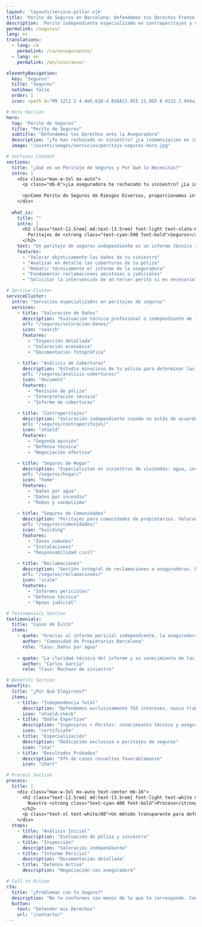 ```yaml
---
layout: 'layouts/service-pillar.njk'
title: 'Perito de Seguros en Barcelona: Defendemos tus Derechos Frente a la Aseguradora'
description: 'Perito independiente especializado en contraperitajes y defensa del asegurado. Valoración objetiva de daños y reclamaciones efectivas a compañías aseguradoras.'
permalink: /seguros/
lang: es
translations:
  - lang: ca
    permalink: /ca/assegurances/
  - lang: en
    permalink: /en/insurance/

eleventyNavigation:
  key: "Seguros"
  title: "Seguros"
  notshow: false
  order: 1
  icon: <path d="M9 12l2 2 4-4m5.618-4.016A11.955 11.955 0 0112 2.944a11.955 11.955 0 01-8.618 3.04A12.02 12.02 0 003 9c0 5.591 3.824 10.29 9 11.622 5.176-1.332 9-6.03 9-11.622 0-1.042-.133-2.052-.382-3.016z"/>

# Hero Section
hero:
  tag: "Perito de Seguros"
  title: "Perito de Seguros"
  subtitle: "Defendemos tus Derechos ante la Aseguradora"
  description: "¿Te han rechazado un siniestro? ¿La indemnización es insuficiente? Somos expertos independientes en valoración de daños y reclamaciones a aseguradoras."
  image: "/assets/images/servicios/peritaje-seguros-hero.jpg"

# Sections Content
sections:
  title: "¿Qué es un Peritaje de Seguros y Por Qué lo Necesitas?"
  intro: |
    <div class="max-w-3xl mx-auto">
      <p class="mb-6">¿La aseguradora ha rechazado tu siniestro? ¿La indemnización ofrecida es insuficiente? ¿No estás de acuerdo con la valoración del perito de la compañía? Entendemos lo frustrante que puede ser esta situación.</p>
      
      <p>Como Perito de Seguros de Riesgos Diversos, proporcionamos informes técnicos independientes para defender tus intereses ante las compañías aseguradoras, cubriendo todo tipo de siniestros y pólizas.</p>
    </div>
  
  what_is:
    title: ""
    intro: |
      <h2 class="text-[2.5rem] md:text-[3.5rem] font-light text-slate-800 mb-8 leading-tight">
        Peritajes de <strong class="text-cyan-500 font-bold">Seguros</strong> Independientes
      </h2>
    text: "Un peritaje de seguros independiente es un informe técnico realizado por un perito que TÚ contratas, no la aseguradora, para equilibrar la relación con la compañía y:"
    features:
      - "Valorar objetivamente los daños de tu siniestro"
      - "Analizar en detalle las coberturas de tu póliza"
      - "Rebatir técnicamente el informe de la aseguradora"
      - "Fundamentar reclamaciones amistosas o judiciales"
      - "Solicitar la intervención de un tercer perito si es necesario"

# Service Cluster
serviceCluster:
  intro: "Servicios especializados en peritajes de seguros"
  services:
    - title: "Valoración de Daños"
      description: "Evaluación técnica profesional e independiente de los daños producidos por cualquier tipo de siniestro. Documentación exhaustiva para tu reclamación."
      url: "/seguros/valoracion-danos/"
      icon: "search"
      features:
        - "Inspección detallada"
        - "Valoración económica"
        - "Documentación fotográfica"

    - title: "Análisis de Coberturas"
      description: "Estudio minucioso de tu póliza para determinar las coberturas aplicables y maximizar tu indemnización dentro del marco legal."
      url: "/seguros/analisis-coberturas/"
      icon: "document"
      features:
        - "Revisión de póliza"
        - "Interpretación técnica"
        - "Informe de coberturas"

    - title: "Contraperitajes"
      description: "Valoración independiente cuando no estás de acuerdo con el perito de la compañía. Defensa técnica de tus intereses."
      url: "/seguros/contraperitajes/"
      icon: "shield"
      features:
        - "Segunda opinión"
        - "Defensa técnica"
        - "Negociación efectiva"

    - title: "Seguros de Hogar"
      description: "Especialistas en siniestros de viviendas: agua, incendio, robo, responsabilidad civil y otros daños cubiertos por tu seguro."
      url: "/seguros/hogar/"
      icon: "home"
      features:
        - "Daños por agua"
        - "Daños por incendio"
        - "Robos y vandalismo"

    - title: "Seguros de Comunidades"
      description: "Peritajes para comunidades de propietarios. Valoración de daños comunes y asesoramiento al administrador de fincas."
      url: "/seguros/comunidades/"
      icon: "building"
      features:
        - "Zonas comunes"
        - "Instalaciones"
        - "Responsabilidad civil"

    - title: "Reclamaciones"
      description: "Gestión integral de reclamaciones a aseguradoras. Desde la valoración inicial hasta la defensa ante tribunales si es necesario."
      url: "/seguros/reclamaciones/"
      icon: "scale"
      features:
        - "Informes periciales"
        - "Defensa técnica"
        - "Apoyo judicial"

# Testimonials Section
testimonials:
  title: "Casos de Éxito"
  items:
    - quote: "Gracias al informe pericial independiente, la aseguradora rectificó su valoración inicial y obtuvimos una indemnización justa por los daños."
      author: "Comunidad de Propietarios Barcelona"
      role: "Caso: Daños por agua"
    
    - quote: "La claridad técnica del informe y su conocimiento de las coberturas fueron clave para que la aseguradora aceptara nuestra reclamación."
      author: "Carlos García"
      role: "Caso: Rechazo de siniestro"

# Benefits Section
benefits:
  title: "¿Por Qué Elegirnos?"
  items:
    - title: "Independencia Total"
      description: "Defendemos exclusivamente TUS intereses, nunca trabajamos para aseguradoras"
      icon: "shield-check"
    - title: "Doble Expertise"
      description: "Ingenieros + Peritos: conocimiento técnico y asegurador"
      icon: "certificate"
    - title: "Especialización"
      description: "Dedicación exclusiva a peritajes de seguros"
      icon: "star"
    - title: "Resultados Probados"
      description: "97% de casos resueltos favorablemente"
      icon: "chart"

# Process Section
process:
  title: |
    <div class="max-w-3xl mx-auto text-center mb-16">
      <h2 class="text-[2.5rem] md:text-[3.5rem] font-light text-white mb-6">
        Nuestro <strong class="text-cyan-400 font-bold">Proceso</strong>
      </h2>
      <p class="text-xl text-white/80">Un método transparente para defender tus intereses</p>
    </div>
  steps:
    - title: "Análisis Inicial"
      description: "Evaluación de póliza y siniestro"
    - title: "Inspección"
      description: "Valoración independiente"
    - title: "Informe Pericial"
      description: "Documentación detallada"
    - title: "Defensa Activa"
      description: "Negociación con aseguradora"

# Call to Action
cta:
  title: "¿Problemas con tu Seguro?"
  description: "No te conformes con menos de lo que te corresponde. Contacta ahora para una evaluación gratuita de tu caso."
  button:
    text: "Defender mis Derechos"
    url: "/contacto/"
---
```

